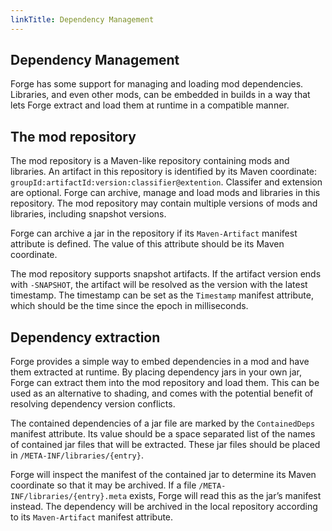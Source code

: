 ```yaml
---
linkTitle: Dependency Management
---
```


<article class="docs-entry">
<h1 id="dependency-management">Dependency Management<a class="headerlink" href="#dependency-management" title="Permanent link"> </a></h1>
<p>Forge has some support for managing and loading mod dependencies. Libraries, and even other mods, can be embedded in builds in a way that lets Forge extract and load them at runtime in a compatible manner.</p>
<h2 id="the-mod-repository">The mod repository<a class="headerlink" href="#the-mod-repository" title="Permanent link"> </a></h2>
<p>The mod repository is a Maven-like repository containing mods and libraries. An artifact in this repository is identified by its Maven coordinate: <code>groupId:artifactId:version:classifier@extention</code>. Classifer and extension are optional. Forge can archive, manage and load mods and libraries in this repository. The mod repository may contain multiple versions of mods and libraries, including snapshot versions.</p>
<p>Forge can archive a jar in the repository if its <code>Maven-Artifact</code> manifest attribute is defined. The value of this attribute should be its Maven coordinate.</p>
<p>The mod repository supports snapshot artifacts. If the artifact version ends with <code>-SNAPSHOT</code>, the artifact will be resolved as the version with the latest timestamp. The timestamp can be set as the <code>Timestamp</code> manifest attribute, which should be the time since the epoch in milliseconds.</p>
<h2 id="dependency-extraction">Dependency extraction<a class="headerlink" href="#dependency-extraction" title="Permanent link"> </a></h2>
<p>Forge provides a simple way to embed dependencies in a mod and have them extracted at runtime. By placing dependency jars in your own jar, Forge can extract them into the mod repository and load them. This can be used as an alternative to shading, and comes with the potential benefit of resolving dependency version conflicts.</p>
<p>The contained dependencies of a jar file are marked by the <code>ContainedDeps</code> manifest attribute. Its value should be a space separated list of the names of contained jar files that will be extracted. These jar files should be placed in <code>/META-INF/libraries/{entry}</code>.</p>
<p>Forge will inspect the manifest of the contained jar to determine its Maven coordinate so that it may be archived. If a file <code>/META-INF/libraries/{entry}.meta</code> exists, Forge will read this as the jar&rsquo;s manifest instead. The dependency will be archived in the local repository according to its <code>Maven-Artifact</code> manifest attribute.</p>
</article>